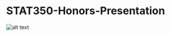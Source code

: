 # STAT350-Honors-Presentation

![alt text](https://raw.githubusercontent.com/obitola/stat350-honors-presentation/screenshot3.png)
